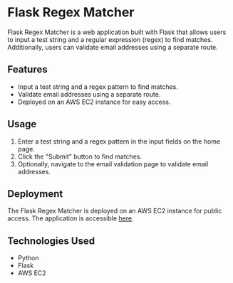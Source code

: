 # Flask Regex Matcher

Flask Regex Matcher is a web application built with Flask that allows users to input a test string and a regular expression (regex) to find matches. Additionally, users can validate email addresses using a separate route.

## Features

- Input a test string and a regex pattern to find matches.
- Validate email addresses using a separate route.
- Deployed on an AWS EC2 instance for easy access.

## Usage

1. Enter a test string and a regex pattern in the input fields on the home page.
2. Click the "Submit" button to find matches.
3. Optionally, navigate to the email validation page to validate email addresses.

## Deployment

The Flask Regex Matcher is deployed on an AWS EC2 instance for public access. The application is accessible [here](http://52.55.253.83:5000/).

## Technologies Used

- Python
- Flask
- AWS EC2
